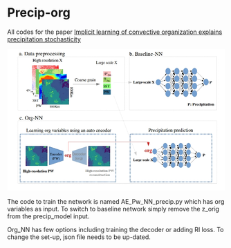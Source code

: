 # Precip-org
All codes for the paper [Implicit learning of convective organization explains precipitation stochasticity](https://www.authorea.com/doi/full/10.1002/essoar.10512517.1)


![alt text](https://github.com/Sshamekh/Precip-org/blob/main/schematicnn.jpg)


The code to train the network is named AE_Pw_NN_precip.py which has org variables as input. To switch to baseline network simply remove the z_orig from the precip_model input. 

Org_NN has few options including training the decoder or adding RI loss. To change the set-up, json file needs to be up-dated. 
